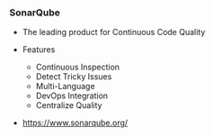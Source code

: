 ### SonarQube

* The leading product for Continuous Code Quality

* Features

	* Continuous Inspection
	* Detect Tricky Issues
    * Multi-Language
    * DevOps Integration
    * Centralize Quality


* https://www.sonarqube.org/


